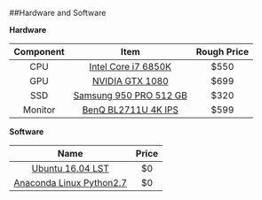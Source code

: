 ##Hardware and Software

**Hardware**

| Component        | Item | Rough Price  |
| :-------------: |:-------------:|:---:|
| CPU      | [Intel Core i7 6850K](http://wccftech.com/intel-broadwell-e-core-i7-6950x-price/) | $550 |
| GPU      | [NVIDIA GTX 1080](http://www.geforce.com/hardware/10series/geforce-gtx-1080)      | $699 |
| SSD      | [Samsung 950 PRO 512 GB](http://www.amazon.com/Samsung-950-PRO-Internal-MZ-V5P512BW/dp/B01639694M)      | $320 |
| Monitor  | [BenQ BL2711U 4K IPS](http://www.amazon.com/dp/B00RORBPEW/ref=twister_B00WO1H7CM?_encoding=UTF8&psc=1)| $599 |


**Software**

|  Name |  Price  |
| :-------------: |:-------------:|
| [Ubuntu 16.04 LST](http://www.ubuntu.com/download/desktop)          | $0 |
| [Anaconda Linux Python2.7](https://www.continuum.io/downloads)      | $0 |

